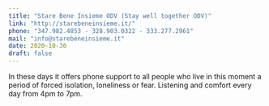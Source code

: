 ```yaml
---
title: "Stare Bene Insieme ODV (Stay well together ODV)"
link: "http://starebeneinsieme.it/"
phone: "347.982.4853 - 328.903.0322 - 333.277.2961"
mail: "info@starebeneinsieme.it"
date: 2020-10-30
draft: false
---
```


In these days it offers phone support to all people who live in this moment a period of forced isolation, loneliness or fear.
Listening and comfort every day from 4pm to 7pm.